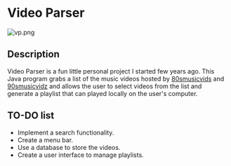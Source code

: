# Video Parser #
![vp.png](https://bitbucket.org/repo/rox948/images/46705766-vp.png)


## Description ##
Video Parser is a fun little personal project I started few years ago. This Java program grabs a list of the music videos hosted by [80smusicvids](http://www.80smusicvids.com) and [90smusicvidz](http://www.90smusicvidz.com) and allows the user to select videos from the list and generate a playlist that can played locally on the user's computer.

## TO-DO list ##
* Implement a search functionality.
* Create a menu bar.
* Use a database to store the videos.
* Create a user interface to manage playlists.